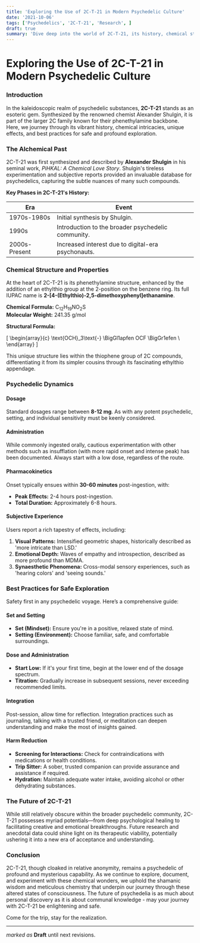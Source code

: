 ```yaml
---
title: 'Exploring the Use of 2C-T-21 in Modern Psychedelic Culture'
date: '2021-10-06'
tags: ['Psychedelics', '2C-T-21', 'Research', ]
draft: true
summary: 'Dive deep into the world of 2C-T-21, its history, chemical structure, usage, and future prospects in modern psychedelic culture.'
---
```


# Exploring the Use of 2C-T-21 in Modern Psychedelic Culture

### Introduction

In the kaleidoscopic realm of psychedelic substances, **2C-T-21** stands as an esoteric gem. Synthesized by the renowned chemist Alexander Shulgin, it is part of the larger 2C family known for their phenethylamine backbone. Here, we journey through its vibrant history, chemical intricacies, unique effects, and best practices for safe and profound exploration.

### The Alchemical Past

2C-T-21 was first synthesized and described by **Alexander Shulgin** in his seminal work, *PiHKAL: A Chemical Love Story*. Shulgin's tireless experimentation and subjective reports provided an invaluable database for psychedelics, capturing the subtle nuances of many such compounds.

**Key Phases in 2C-T-21's History:**

| Era              | Event                                                      |
|------------------|------------------------------------------------------------|
| 1970s-1980s      | Initial synthesis by Shulgin.                               |
| 1990s            | Introduction to the broader psychedelic community.         |
| 2000s-Present    | Increased interest due to digital-era psychonauts.         |

### Chemical Structure and Properties

At the heart of 2C-T-21 is its phenethylamine structure, enhanced by the addition of an ethylthio group at the 2-position on the benzene ring. Its full IUPAC name is **2-[4-(Ethylthio)-2,5-dimethoxyphenyl]ethanamine**.

**Chemical Formula:** C<sub>12</sub>H<sub>19</sub>NO<sub>2</sub>S  
**Molecular Weight:** 241.35 g/mol

**Structural Formula:**

\[
\begin{array}{c}
\text{OCH}_3\text{-} \BigGl1apfen OCF \BigGr1efen \\
\end{array}
\]

This unique structure lies within the thiophene group of 2C compounds, differentiating it from its simpler cousins through its fascinating ethylthio appendage.

### Psychedelic Dynamics

#### Dosage
Standard dosages range between **8-12 mg**. As with any potent psychedelic, setting, and individual sensitivity must be keenly considered.

#### Administration
While commonly ingested orally, cautious experimentation with other methods such as insufflation (with more rapid onset and intense peak) has been documented. Always start with a low dose, regardless of the route.

#### Pharmacokinetics
Onset typically ensues within **30-60 minutes** post-ingestion, with:

- **Peak Effects:** 2-4 hours post-ingestion.
- **Total Duration:** Approximately 6-8 hours.

#### Subjective Experience

Users report a rich tapestry of effects, including:

1. **Visual Patterns:** Intensified geometric shapes, historically described as 'more intricate than LSD.'
2. **Emotional Depth:** Waves of empathy and introspection, described as more profound than MDMA.
3. **Synaesthetic Phenomena:** Cross-modal sensory experiences, such as 'hearing colors' and 'seeing sounds.'

### Best Practices for Safe Exploration

Safety first in any psychedelic voyage. Here’s a comprehensive guide:

#### Set and Setting

- **Set (Mindset):** Ensure you're in a positive, relaxed state of mind.
- **Setting (Environment):** Choose familiar, safe, and comfortable surroundings.

#### Dose and Administration

- **Start Low:** If it's your first time, begin at the lower end of the dosage spectrum.
- **Titration:** Gradually increase in subsequent sessions, never exceeding recommended limits.

#### Integration

Post-session, allow time for reflection. Integration practices such as journaling, talking with a trusted friend, or meditation can deepen understanding and make the most of insights gained.

#### Harm Reduction

- **Screening for Interactions:** Check for contraindications with medications or health conditions.
- **Trip Sitter:** A sober, trusted companion can provide assurance and assistance if required.
- **Hydration:** Maintain adequate water intake, avoiding alcohol or other dehydrating substances.

### The Future of 2C-T-21

While still relatively obscure within the broader psychedelic community, 2C-T-21 possesses myriad potentials—from deep psychological healing to facilitating creative and emotional breakthroughs. Future research and anecdotal data could shine light on its therapeutic viability, potentially ushering it into a new era of acceptance and understanding.

### Conclusion

2C-T-21, though cloaked in relative anonymity, remains a psychedelic of profound and mysterious capability. As we continue to explore, document, and experiment with these chemical wonders, we uphold the shamanic wisdom and meticulous chemistry that underpin our journey through these altered states of consciousness. The future of psychedelia is as much about personal discovery as it is about communal knowledge - may your journey with 2C-T-21 be enlightening and safe.

Come for the trip, stay for the realization.

---

_marked as_ **Draft** until next revisions.